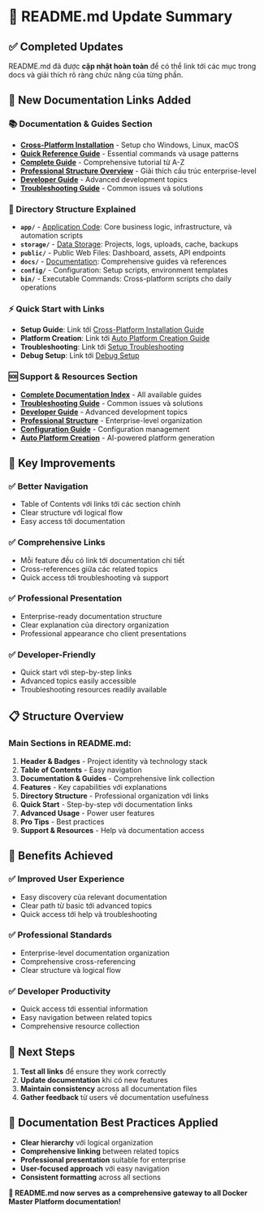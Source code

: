 # 📖 README.md Update Summary

## ✅ Completed Updates

README.md đã được **cập nhật hoàn toàn** để có thể link tới các mục trong docs và giải thích rõ ràng chức năng của từng phần.

## 🔗 New Documentation Links Added

### **📚 Documentation & Guides Section**
- **[Cross-Platform Installation](docs/user-guide/CROSS-PLATFORM-INSTALLATION.md)** - Setup cho Windows, Linux, macOS
- **[Quick Reference Guide](docs/user-guide/QUICK-REFERENCE.md)** - Essential commands và usage patterns
- **[Complete Guide](docs/COMPLETE-GUIDE.md)** - Comprehensive tutorial từ A-Z
- **[Professional Structure Overview](docs/architecture/FINAL-STRUCTURE-SUMMARY.md)** - Giải thích cấu trúc enterprise-level
- **[Developer Guide](docs/developer-guide/)** - Advanced development topics
- **[Troubleshooting Guide](docs/troubleshooting/)** - Common issues và solutions

### **📁 Directory Structure Explained**
- **`app/`** - [Application Code](app/README.md): Core business logic, infrastructure, và automation scripts
- **`storage/`** - [Data Storage](storage/README.md): Projects, logs, uploads, cache, backups
- **`public/`** - Public Web Files: Dashboard, assets, API endpoints
- **`docs/`** - [Documentation](docs/DOCUMENTATION-INDEX.md): Comprehensive guides và references
- **`config/`** - Configuration: Setup scripts, environment templates
- **`bin/`** - Executable Commands: Cross-platform scripts cho daily operations

### **⚡ Quick Start with Links**
- **Setup Guide**: Link tới [Cross-Platform Installation Guide](docs/user-guide/CROSS-PLATFORM-INSTALLATION.md)
- **Platform Creation**: Link tới [Auto Platform Creation Guide](docs/developer-guide/AUTO-PLATFORM-CREATION.md)
- **Troubleshooting**: Link tới [Setup Troubleshooting](docs/troubleshooting/)
- **Debug Setup**: Link tới [Debug Setup](docs/developer-guide/04-DEBUG-SETUP.md)

### **🆘 Support & Resources Section**
- **[Complete Documentation Index](docs/DOCUMENTATION-INDEX.md)** - All available guides
- **[Troubleshooting Guide](docs/troubleshooting/)** - Common issues và solutions
- **[Developer Guide](docs/developer-guide/)** - Advanced development topics
- **[Professional Structure](docs/architecture/FINAL-STRUCTURE-SUMMARY.md)** - Enterprise-level organization
- **[Configuration Guide](app/config/README.md)** - Configuration management
- **[Auto Platform Creation](docs/developer-guide/AUTO-PLATFORM-CREATION.md)** - AI-powered platform generation

## 🎯 Key Improvements

### **✅ Better Navigation**
- Table of Contents với links tới các section chính
- Clear structure với logical flow
- Easy access tới documentation

### **✅ Comprehensive Links**
- Mỗi feature đều có link tới documentation chi tiết
- Cross-references giữa các related topics
- Quick access tới troubleshooting và support

### **✅ Professional Presentation**
- Enterprise-ready documentation structure
- Clear explanation của directory organization
- Professional appearance cho client presentations

### **✅ Developer-Friendly**
- Quick start với step-by-step links
- Advanced topics easily accessible
- Troubleshooting resources readily available

## 📋 Structure Overview

### **Main Sections in README.md:**
1. **Header & Badges** - Project identity và technology stack
2. **Table of Contents** - Easy navigation
3. **Documentation & Guides** - Comprehensive link collection
4. **Features** - Key capabilities với explanations
5. **Directory Structure** - Professional organization với links
6. **Quick Start** - Step-by-step với documentation links
7. **Advanced Usage** - Power user features
8. **Pro Tips** - Best practices
9. **Support & Resources** - Help và documentation access

## 🌟 Benefits Achieved

### **✅ Improved User Experience**
- Easy discovery của relevant documentation
- Clear path từ basic tới advanced topics
- Quick access tới help và troubleshooting

### **✅ Professional Standards**
- Enterprise-level documentation organization
- Comprehensive cross-referencing
- Clear structure và logical flow

### **✅ Developer Productivity**
- Quick access tới essential information
- Easy navigation between related topics
- Comprehensive resource collection

## 🚀 Next Steps

1. **Test all links** để ensure they work correctly
2. **Update documentation** khi có new features
3. **Maintain consistency** across all documentation files
4. **Gather feedback** từ users về documentation usefulness

## 📖 Documentation Best Practices Applied

- **Clear hierarchy** với logical organization
- **Comprehensive linking** between related topics
- **Professional presentation** suitable for enterprise
- **User-focused approach** với easy navigation
- **Consistent formatting** across all sections

**🌟 README.md now serves as a comprehensive gateway to all Docker Master Platform documentation!**
